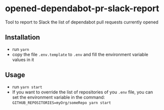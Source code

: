# opened-dependabot-pr-slack-report

Tool to report to Slack the list of dependabot pull requests currently opened

## Installation

- run `yarn`
- copy the file `.env.template` to `.env` and fill the environment variable values in it

## Usage

- run `yarn start`
- If you want to override the list of repositories of you `.env` file, you can set the environment variable in the command: `GITHUB_REPOSITORIES=myOrg/someRepo yarn start`
